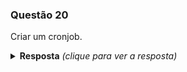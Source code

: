 ### Questão 20

Criar um cronjob.

<details> 
  <summary><b>Resposta</b> <em>(clique para ver a resposta)</em></summary>

Foi efetuada a criação do arquivo meu-cronjob.yaml.
O arquivo está versionado para facilitar o entendimento.

Os principais pontos do arquivo são os trechos referentes ao agendamento e a execução dos comandos no container. 

Abaixo segue a transcrição do arquivo meu-cronjob.yaml

```yaml
apiVersion: batch/v1
kind: CronJob
metadata:
  name: hello
spec:
  schedule: "*/1 * * * *"
  jobTemplate:
    spec:
      template:
        spec:
          containers:
          - name: hello
            image: busybox
            imagePullPolicy: IfNotPresent
            command:
            - /bin/sh
            - -c
            - date; echo Hello from the Kubernetes cluster
          restartPolicy: OnFailure
```


</details>